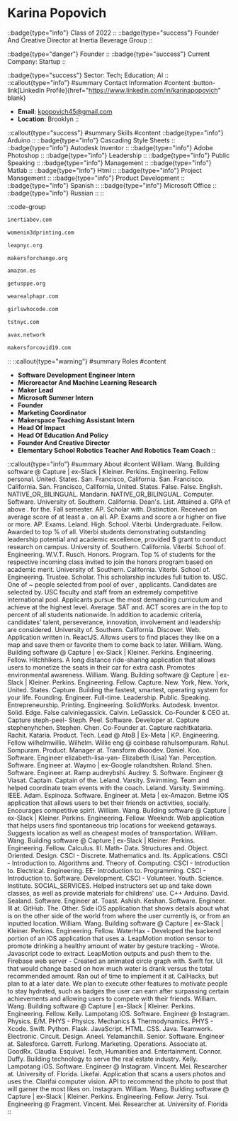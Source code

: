 # Karina Popovich
::badge{type="info"}
Class of 2022
::
::badge{type="success"}
Founder And Creative Director at Inertia Beverage Group
::

::badge{type="danger"}
Founder
::
::badge{type="success"}
Current Company: Startup
::

::badge{type="success"}
Sector: Tech; Education; AI
::
::callout{type="info"}
#summary
Contact Information
#content
:button-link[LinkedIn Profile]{href="https://www.linkedin.com/in/karinapopovich" blank}
- **Email**: kpopovich45@gmail.com
- **Location**: Brooklyn
::

::callout{type="success"}
#summary
Skills
#content
::badge{type="info"}
Arduino
::
::badge{type="info"}
Cascading Style Sheets
::
::badge{type="info"}
Autodesk Inventor
::
::badge{type="info"}
Adobe Photoshop
::
::badge{type="info"}
Leadership
::
::badge{type="info"}
Public Speaking
::
::badge{type="info"}
Management
::
::badge{type="info"}
Matlab
::
::badge{type="info"}
Html
::
::badge{type="info"}
Project Management
::
::badge{type="info"}
Product Development
::
::badge{type="info"}
Spanish
::
::badge{type="info"}
Microsoft Office
::
::badge{type="info"}
Russian
::
::

::code-group
```bash [Inertia Beverage Group]
inertiabev.com
```
```bash [Women in 3D Printing]
womenin3dprinting.com
```
```bash [LEAP]
leapnyc.org
```
```bash [Makers For Change]
makersforchange.org
```
```bash [Amazon.com]
amazon.es
```
```bash [#GetUsPPE]
getusppe.org
```
```bash [AlphaPR]
wearealphapr.com
```
```bash [Girls Who Code]
girlswhocode.com
```
```bash [Tech Savvy Team - Connecting You With Technology!]
tstnyc.com
```
```bash [Avalanche]
avax.network
```
```bash [Makers For Covid-19]
makersforcovid19.com
```
::
::callout{type="warning"}
#summary
Roles
#content
- **Software Development Engineer Intern**
- **Microreactor And Machine Learning Research**
- **Maker Lead**
- **Microsoft Summer Intern**
- **Founder**
- **Marketing Coordinator**
- **Makerspace Teaching Assistant Intern**
- **Head Of Impact**
- **Head Of Education And Policy**
- **Founder And Creative Director**
- **Elementary School Robotics Teacher And Robotics Team Coach**
::

::callout{type="info"}
#summary
About
#content
William. Wang. Building software @ Capture | ex-Slack | Kleiner. Perkins. Engineering. Fellow personal. United. States. San. Francisco, California. San. Francisco. California. San. Francisco, California, United. States. False. False. English. NATIVE_OR_BILINGUAL. Mandarin. NATIVE_OR_BILINGUAL. Computer. Software. University of. Southern. California. Dean's. List. Attained a. GPA of above . for the. Fall semester. AP. Scholar with. Distinction. Received an average score of at least a . on all. AP. Exams and score a or higher on five or more. AP. Exams. Leland. High. School. Viterbi. Undergraduate. Fellow. Awarded to top % of all. Viterbi students demonstrating outstanding leadership potential and academic excellence, provided $ grant to conduct research on campus. University of. Southern. California. Viterbi. School of. Engineering. W.V.T. Rusch. Honors. Program. Top % of students for the respective incoming class invited to join the honors program based on academic merit. University of. Southern. California. Viterbi. School of. Engineering. Trustee. Scholar. This scholarship includes full tuition to. USC. One of ~ people selected from pool of over , applicants. Candidates are selected by. USC faculty and staff from an extremely competitive international pool. Applicants pursue the most demanding curriculum and achieve at the highest level. Average. SAT and. ACT scores are in the top to percent of all students nationwide. In addition to academic criteria, candidates’ talent, perseverance, innovation, involvement and leadership are considered. University of. Southern. California. Discover. Web. Application written in. ReactJS. Allows users to find places they like on a map and save them or favorite them to come back to later. William. Wang. Building software @ Capture | ex-Slack | Kleiner. Perkins. Engineering. Fellow. Hitchhikers. A long distance ride-sharing application that allows users to monetize the seats in their car for extra cash. Promotes environmental awareness. William. Wang. Building software @ Capture | ex-Slack | Kleiner. Perkins. Engineering. Fellow. Capture. New. York, New. York, United. States. Capture. Building the fastest, smartest, operating system for your life. Founding. Engineer. Full-time. Leadership. Public. Speaking. Entrepreneurship. Printing. Engineering. SolidWorks. Autodesk. Inventor. Solid. Edge. False calvinlegassick. Calvin. LeGassick. Co-Founder & CEO at. Capture steph-peel- Steph. Peel. Software. Developer at. Capture stephenyhchen. Stephen. Chen. Co-Founder at. Capture rachitkataria. Rachit. Kataria. Product. Tech. Lead @ AtoB | Ex-Meta | KP. Engineering. Fellow wilhelmwillie. Wilhelm. Willie eng @ coinbase rahulsompuram. Rahul. Sompuram. Product. Manager at. Transform dkoodev. Daniel. Koo. Software. Engineer elizabeth-lisa-yan- Elizabeth (Lisa) Yan. Perception. Software. Engineer at. Waymo | ex-Google rolandtshen. Roland. Shen. Software. Engineer at. Ramp audreybshi. Audrey. S. Software. Engineer @ Viasat. Captain. Captain of the. Leland. Varsity. Swimming. Team and helped coordinate team events with the coach. Leland. Varsity. Swimming. IEEE. Adam. Espinoza. Software. Engineer at. Meta | ex-Amazon. Betme iOS application that allows users to bet their friends on activities, socially. Encourages competitive spirit. William. Wang. Building software @ Capture | ex-Slack | Kleiner. Perkins. Engineering. Fellow. Weekndr. Web application that helps users find spontaneous trip locations for weekend getaways. Suggests location as well as cheapest modes of transportation. William. Wang. Building software @ Capture | ex-Slack | Kleiner. Perkins. Engineering. Fellow. Calculus. III. Math- Data. Structures and. Object. Oriented. Design. CSCI - Discrete. Mathematics and. Its. Applications. CSCI - Introduction to. Algorithms and. Theory of. Computing. CSCI - Introduction to. Electrical. Engineering. EE- Introduction to. Programming. CSCI - Introduction to. Software. Development. CSCI - Volunteer. Youth. Science. Institute. SOCIAL_SERVICES. Helped instructors set up and take down classes, as well as provide materials for childrens' use. C++ Arduino. David. Sealand. Software. Engineer at. Toast. Ashish. Keshan. Software. Engineer. III at. GitHub. The. Other. Side iOS application that shows details about what is on the other side of the world from where the user currently is, or from an inputted location. William. Wang. Building software @ Capture | ex-Slack | Kleiner. Perkins. Engineering. Fellow. WaterHax - Developed the backend portion of an iOS application that uses a. LeapMotion motion sensor to promote drinking a healthy amount of water by gesture tracking - Wrote. Javascript code to extract. LeapMotion outputs and push them to the. Firebase web server - Created an animated circle graph with. Swift for. UI that would change based on how much water is drank versus the total recommended amount. Ran out of time to implement it at. CalHacks, but plan to at a later date. We plan to execute other features to motivate people to stay hydrated, such as badges the user can earn after surpassing certain achievements and allowing users to compete with their friends. William. Wang. Building software @ Capture | ex-Slack | Kleiner. Perkins. Engineering. Fellow. Kelly. Lampotang iOS. Software. Engineer @ Instagram. Physics. E/M. PHYS - Physics. Mechanics & Thermodynamics. PHYS - Xcode. Swift. Python. Flask. JavaScript. HTML. CSS. Java. Teamwork. Electronic. Circuit. Design. Aneel. Yelamanchili. Senior. Software. Engineer at. Salesforce. Garrett. Furlong. Marketing. Operations. Associate at. GoodRx. Claudia. Esquivel. Tech, Humanities and. Entertainment. Connor. Duffy. Building technology to serve the real estate industry. Kelly. Lampotang iOS. Software. Engineer @ Instagram. Vincent. Mei. Researcher at. University of. Florida. Likefai. Application that scans a users photos and uses the. Clarifai computer vision. API to recommend the photo to post that will garner the most likes on. Instagram. William. Wang. Building software @ Capture | ex-Slack | Kleiner. Perkins. Engineering. Fellow. Jerry. Tsui. Engineering @ Fragment. Vincent. Mei. Researcher at. University of. Florida
::
